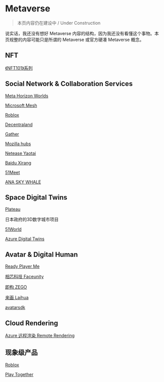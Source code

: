 # Metaverse

> 本页内容仍在建设中 / Under Construction

说实话，我还没有想好 Metaverse 内容的结构，因为我还没有看懂这个事物。本页规整的内容可能只是所谓的 Metaverse 或官方硬凑 Metaverse 概念。


## NFT
[《NFT101》系列](https://nft101.lfgkids.com/)

## Social Network & Collaboration Services

[Meta Horizon Worlds](https://www.oculus.com/horizon-worlds)

[Microsoft Mesh](https://www.microsoft.com/en-us/mesh)

[Roblox](https://www.roblox.com/)

[Decentraland](https://decentraland.org/)

[Gather](https://www.gather.town/)

[Mozilla hubs](https://hubs.mozilla.com/)

[Netease Yaotai](https://yaotai.163.com/)

[Baidu Xirang](https://vr.baidu.com/product/xirang)

[51Meet](https://www.51aes.com/)

[ANA SKY WHALE](https://www.anahd.co.jp/group/en/pr/202105/20210520.html)

## Space Digital Twins 

[Plateau](https://www.mlit.go.jp/plateau/)

日本政府的3D数字城市项目

[51World](https://www.51aes.com/)

[Azure Digital Twins](https://azure.microsoft.com/en-us/services/digital-twins/#overview)

## Avatar & Digital Human

[Ready Player Me](https://readyplayer.me/developers)

[相芯科技 Faceunity](https://www.faceunity.com/avatarx.html)

[即构 ZEGO](https://www.zego.im/product/avatar)

[来画 Laihua](https://www.laihua.com/meta)

[avatarsdk](https://avatarsdk.com/avatars/)

## Cloud Rendering

[Azure 远程渲染 Remote Rendering](https://azure.microsoft.com/zh-cn/services/remote-rendering/#overview)

## 现象级产品

[Roblox]()

[Play Together]()